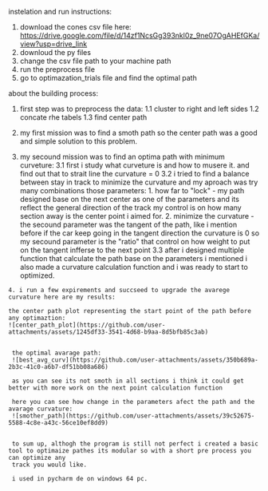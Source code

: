 instelation and run instructions:
  1. download the cones csv file here: https://drive.google.com/file/d/14zf1NcsGg393nkl0z_9ne07OgAHEfGKa/view?usp=drive_link
  2. downloud the py files
  3. change the csv file path to your machine path
  4. run the preprocess file
  5. go to optimazation_trials file and find the optimal path


 about the building process:
   1. first step was to preprocess the data:
      1.1 cluster to right and left sides
      1.2 concate rhe tabels
      1.3 find center path
   
   2. my first mission was to find a smoth path so the center path was a good and simple solution to this problem.
   
   3. my secound mission was to find an optima path with minimum curveture:
      3.1 first i study what curveture is and how to musere it. and find out that to strait line the curvature = 0
      3.2 i tried to find a balance between stay in track to minimize the curvature and my aproach was try many combinations those parameters:
          1. how far to "lock" - my path designed base on the next center as one of the parameters and its reflect the general direction of the track
             my control is on how many section away is the center point i aimed for.
          2. minimize the curvature - the secound parameter was the tangent of the path, like i mention before if the car keep going in the tangent direction
             the curvature is 0 so my secound parameter is the "ratio" that control on how weight to put on the tangent infferse to the next point
      3.3 after i designed multiple function that calculate the path base on the parameters i mentioned i also made a curvature calculation function and i
          was ready to start to optimized.
      
    4. i run a few expirements and succseed to upgrade the avarege curvature here are my results:

    the center path plot representing the start point of the path before any optimaztion:
    ![center_path_plot](https://github.com/user-attachments/assets/1245df33-3541-4d68-b9aa-8d5bfb85c3ab)
     

     the optimal avarage path: 
     ![best_avg_curv](https://github.com/user-attachments/assets/350b689a-2b3c-41c0-a6b7-df51bb08a686)

     as you can see its not smoth in all sections i think it could get better with more work on the next point calculation function

     here you can see how change in the parameters afect the path and the avarage curvature:
     ![smother_path](https://github.com/user-attachments/assets/39c52675-5588-4c8e-a43c-56ce10ef8dd9)


     to sum up, althogh the program is still not perfect i created a basic tool to optimaize pathes its modular so with a short pre process you can optimize any
     track you would like.

     i used in pycharm de on windows 64 pc.

      

